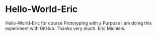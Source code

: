 # Hello-World-Eric
Hello-World-Eric for course Prototyping with a Purpose
I am doing this experiment with GitHub.
Thanks very much.
Eric Michiels. 
